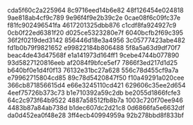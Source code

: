 cda5f60c2a225964
8c9716eed14b6e82
48f126454e024818
9ae818ab4cf9c789
9e96f4f9e2b39c2e
0cae08f6c09fc37e
f81fc902496541fa
4617201325dbb876
c1cdf8fa924927c9
0cb0f22ed6381f20
d025ce5323280e7f
6040bcfb2f69c395
36f2f0219ded3142
856446d18e3a4956
3c05777423abe482
fd1b0b79f9821652
e99822184b806488
5f8a5a63d9df70f7
beac4de43d47568f
e1a141973d164ff1
9cebe4744b077890
93d5827120816eeb
af2084f9bfce5ef7
7866f3ed217d1d25
b640bf0e1d4f0f13
76132e31bc27a628
556c78d455cf9a7a
e79962715804cd85
89c78d5420847f50
f10a49291a020cee
366cb871856615d4
e66e3245110cd421
629606c35ee2d654
4eef75726b373c73
b1e710392a59c2db
be2055d1866fcfe3
64c2c973f64b9522
4887a58512fb8b7a
1003c720f70ee946
4483b87a84ab738d
b1dec607dc2d21c8
0d6866fa5e6632df
da0d452ea0f48e28
3ff4ecb40994959a
92b278bbd8f833bf
